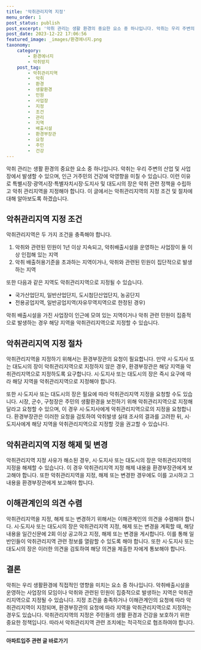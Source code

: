 ```yaml
---
title: '악취관리지역 지정'
menu_order: 1
post_status: publish
post_excerpt: '악취 관리는 생활 환경의 중요한 요소 중 하나입니다. 악취는 우리 주변의 산업 및 사업장에서 발생할 수 있으며, 인근 거주민의 건강에 악영향을 미칠 수 있습니다. 이런 이유로 특별시장 광역시장 특별자치시장 도지사 및 대도시의 장은 악취 관련 정책을 수립하고 악취 관리지역을 지정해야 합니다. 이 글에서는 악취관리지역의 지정 조건 및 절차에 대해 알아보도록 하겠습니다.'
post_date: 2023-12-22 17:06:56
featured_image: _images/환경에너지.png
taxonomy:
    category:
        - 환경에너지
        - 악취방지
    post_tag:
        - 악취관리지역
        -  악취
        -  환경
        -  생활환경
        -  민원
        -  사업장
        -  지정
        -  조건
        -  관리
        -  지역
        -  배출시설
        -  환경부장관
        -  요청
        -  주민
        -  건강
---
```



악취 관리는 생활 환경의 중요한 요소 중 하나입니다. 악취는 우리 주변의 산업 및 사업장에서 발생할 수 있으며, 인근 거주민의 건강에 악영향을 미칠 수 있습니다. 이런 이유로 특별시장·광역시장·특별자치시장·도지사 및 대도시의 장은 악취 관련 정책을 수립하고 악취 관리지역을 지정해야 합니다. 이 글에서는 악취관리지역의 지정 조건 및 절차에 대해 알아보도록 하겠습니다.

## 악취관리지역 지정 조건

악취관리지역은 두 가지 조건을 충족해야 합니다.
1. 악취와 관련된 민원이 1년 이상 지속되고, 악취배출시설을 운영하는 사업장이 둘 이상 인접해 있는 지역
2. 악취 배출허용기준을 초과하는 지역이거나, 악취와 관련된 민원이 집단적으로 발생하는 지역

또한 다음과 같은 지역도 악취관리지역으로 지정될 수 있습니다.
- 국가산업단지, 일반산업단지, 도시첨단산업단지, 농공단지
- 전용공업지역, 일반공업지역(자유무역지역으로 한정된 경우)

악취 배출시설을 가진 사업장이 인근에 모여 있는 지역이거나 악취 관련 민원이 집중적으로 발생하는 경우 해당 지역을 악취관리지역으로 지정할 수 있습니다.

## 악취관리지역 지정 절차

악취관리지역을 지정하기 위해서는 환경부장관의 요청이 필요합니다. 만약 시·도지사 또는 대도시의 장이 악취관리지역으로 지정하지 않은 경우, 환경부장관은 해당 지역을 악취관리지역으로 지정하도록 요구합니다. 시·도지사 또는 대도시의 장은 즉시 요구에 따라 해당 지역을 악취관리지역으로 지정해야 합니다.

또한 시·도지사 또는 대도시의 장은 필요에 따라 악취관리지역 지정을 요청할 수도 있습니다. 시장, 군수, 구청장은 주민의 생활환경을 보전하기 위해 악취관리지역으로 지정해 달라고 요청할 수 있으며, 이 경우 시·도지사에게 악취관리지역으로의 지정을 요청합니다. 환경부장관은 이러한 요청을 검토하여 악취발생 실태 조사의 결과를 고려한 뒤, 시·도지사에게 해당 지역을 악취관리지역으로 지정할 것을 권고할 수 있습니다.

## 악취관리지역 지정 해제 및 변경

악취관리지역 지정 사유가 해소된 경우, 시·도지사 또는 대도시의 장은 악취관리지역의 지정을 해제할 수 있습니다. 이 경우 악취관리지역 지정 해제 내용을 환경부장관에게 보고해야 합니다. 또한 악취관리지역을 지정, 해제 또는 변경한 경우에도 이를 고시하고 그 내용을 환경부장관에게 보고해야 합니다.

## 이해관계인의 의견 수렴

악취관리지역을 지정, 해제 또는 변경하기 위해서는 이해관계인의 의견을 수렴해야 합니다. 시·도지사 또는 대도시의 장은 악취관리지역 지정, 해제 또는 변경을 계획할 때, 해당 내용을 일간신문에 2회 이상 공고하고 지정, 해제 또는 변경을 게시합니다. 이를 통해 일반인들이 악취관리지역 관련 정보를 열람할 수 있도록 해야 합니다. 또한 시·도지사 또는 대도시의 장은 이러한 의견을 검토하여 해당 의견을 제출한 자에게 통보해야 합니다.

## 결론

악취는 우리 생활환경에 직접적인 영향을 미치는 요소 중 하나입니다. 악취배출시설을 운영하는 사업장의 모임이나 악취와 관련된 민원이 집중적으로 발생하는 지역은 악취관리지역으로 지정될 수 있습니다. 지정 조건을 충족하거나 이해관계인의 요청에 따라 악취관리지역이 지정되며, 환경부장관의 요청에 따라 지역을 악취관리지역으로 지정하는 경우도 있습니다. 악취관리지역의 지정은 주민들의 생활 환경과 건강을 보호하기 위한 중요한 정책입니다. 따라서 악취관리지역 관련 조치에는 적극적으로 협조하여야 합니다.
<!-- wp:separator -->
<hr class="wp-block-separator has-alpha-channel-opacity"/>
<!-- /wp:separator -->

<!-- wp:group {"backgroundColor":"base","layout":{"type":"constrained"}} -->
<div class="wp-block-group has-base-background-color has-background"><!-- wp:paragraph {"align":"center","fontSize":"medium"} -->
<p class="has-text-align-center has-large-font-size"><strong>아파트입주 관련 글 바로가기</strong></p>
<!-- /wp:paragraph -->


<!-- wp:latest-posts
{"categories":[{"id":28177,"count":19,"description":"","link":"https://uknowlaw.com/category/%ec%95%84%ed%8c%8c%ed%8a%b8%ec%9e%85%ec%a3%bc/","name":"아파트입주","slug":"아파트입주","taxonomy":"category","parent":0,"meta":[],"_links":{"self":[{"href":"https://uknowlaw.com/wp-json/wp/v2/categories/28177"}],"collection":[{"href":"https://uknowlaw.com/wp-json/wp/v2/categories"}],"about":[{"href":"https://uknowlaw.com/wp-json/wp/v2/taxonomies/category"}],"wp:post_type":[{"href":"https://uknowlaw.com/wp-json/wp/v2/posts?categories=28177"}],"curies":[{"name":"wp","href":"https://api.w.org/{rel}","templated":true}]}}],"postsToShow":100,"excerptLength":28,"postLayout":"grid","columns":2,"featuredImageAlign":"left","featuredImageSizeSlug":"large","fontSize":"small"} /--></div>
<!-- /wp:group -->